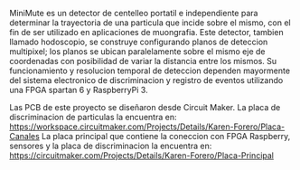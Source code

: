 MiniMute es un detector de centelleo portatil e independiente para determinar la trayectoria de una particula que incide sobre el mismo,
con el fin de ser utilizado en aplicaciones de muongrafia. Este detector, tambien llamado hodoscopio, se construye configurando planos 
de deteccion multipixel; los planos se ubican paralelamente sobre el mismo eje de coordenadas con posibilidad de variar la distancia 
entre los mismos. Su funcionamiento y resolucion temporal de deteccion dependen mayormente del sistema electronico de discriminacion 
y registro de eventos utilizando una FPGA spartan 6 y RaspberryPi 3. 

Las PCB de este proyecto se diseñaron desde Circuit Maker. La placa de discriminacion de particulas la encuentra en: https://workspace.circuitmaker.com/Projects/Details/Karen-Forero/Placa-Canales La placa principal que contiene la coneccion con FPGA Raspberry, sensores y la placa de discriminacion la encuentra en: https://circuitmaker.com/Projects/Details/Karen-Forero/Placa-Principal
